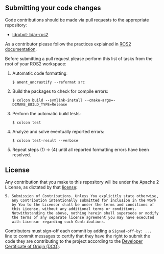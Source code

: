 
## Submitting your code changes

Code contributions should be made via pull requests to the appropriate repository:
* [ldrobot-lidar-ros2](https://github.com/Myzhar/ldrobot-lidar-ros2/pulls)

As a contributor please follow the practices explained in [ROS2 documentation](https://docs.ros.org/en/humble/The-ROS2-Project/Contributing/Code-Style-Language-Versions.html).

Before submitting a pull request please perform this list of tasks from the root of your ROS2 workspace:
1. Automatic code formatting: 
   
   `$ ament_uncrustify --reformat src`

2. Build the packages to check for compile errors: 
   
   `$ colcon build --symlink-install --cmake-args=-DCMAKE_BUILD_TYPE=Release`

3. Perform the automatic build tests: 
   
   `$ colcon test`

4. Analyze and solve eventually reported errors: 
   
   `$ colcon test-result --verbose`

5. Repeat steps (1) -> (4) until all reported formatting errors have been resolved.


## License

Any contribution that you make to this repository will
be under the Apache 2 License, as dictated by that
[license](http://www.apache.org/licenses/LICENSE-2.0.html):

~~~
5. Submission of Contributions. Unless You explicitly state otherwise,
   any Contribution intentionally submitted for inclusion in the Work
   by You to the Licensor shall be under the terms and conditions of
   this License, without any additional terms or conditions.
   Notwithstanding the above, nothing herein shall supersede or modify
   the terms of any separate license agreement you may have executed
   with Licensor regarding such Contributions.
~~~

Contributors must sign-off each commit by adding a `Signed-off-by: ...`
line to commit messages to certify that they have the right to submit
the code they are contributing to the project according to the
[Developer Certificate of Origin (DCO)](https://developercertificate.org/).